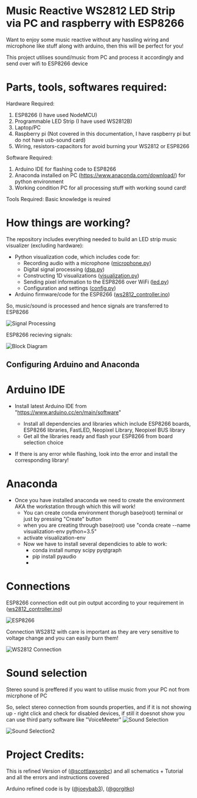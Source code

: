 # Music Reactive WS2812 LED Strip via PC and raspberry with ESP8266

Want to enjoy some music reactive without any hassling wiring and microphone like stuff along with arduino, then this will be perfect for you!

This project utilises sound/music from PC and process it accordingly and send over wifi to ESP8266 device 

# Parts, tools, softwares required:

Hardware Required:
1. ESP8266 (I have used NodeMCU)
2. Programmable LED Strip (I have used WS2812B)
3. Laptop/PC
4. Raspberry pi (Not covered in this documentation, I have raspberry pi but do not have usb-sound card)
5. Wiring, resistors-capacitors for avoid burning your WS2812 or ESP8266

Software Required:
1. Arduino IDE for flashing code to ESP8266
2. Anaconda installed on PC (https://www.anaconda.com/download/) for python environment
3. Working condition PC for all processing stuff with working sound card!

Tools Required:
Basic knowledge is reuired 

# How things are working?

The repository includes everything needed to build an LED strip music visualizer (excluding hardware):

- Python visualization code, which includes code for:
  - Recording audio with a microphone ([microphone.py](Python/microphone.py))
  - Digital signal processing ([dsp.py](Python/dsp.py))
  - Constructing 1D visualizations ([visualization.py](Python/visualization.py))
  - Sending pixel information to the ESP8266 over WiFi ([led.py](Python/led.py))
  - Configuration and settings ([config.py](Python/config.py))
- Arduino firmware/code for the ESP8266 ([ws2812_controller.ino](https://anshumanfauzdar.github.io/Sound-and-music-reactive-ESP8266-WS2812B/Arduino/ESP8266%20code/ws2812_controller.ino))

So, music/sound is processed and hence signals are transferred to ESP8266

![Signal Processing](Images/description-cropped.gif)

ESP8266 recieving signals:

![Block Diagram](Images/esp8266-block-diagram.png)

## Configuring Arduino and Anaconda

# Arduino IDE

- Install latest Arduino IDE from "https://www.arduino.cc/en/main/software"
  - Install all dependencies and libraries which include ESP8266 boards, ESP8266 libraries, FastLED, Neopixel Library, Neopixel BUS library
  - Get all the libraries ready and flash your ESP8266 from board selection choice
  
- If there is any error while flashing, look into the error and install the corresponding library!

# Anaconda

- Once you have installed anaconda we need to create the environment AKA the workstation through which this will work!
  - You can create conda environment thorugh base(root) terminal or just by pressing "Create" button
  - when you are creating through base(root) use "conda create --name visualization-env python=3.5"
  - activate visualization-env
  - Now we have to install several dependicies to able to work:
    - conda install numpy scipy pyqtgraph
    - pip install pyaudio
    - 
  

# Connections

ESP8266 connection edit out pin output according to your requirement in ([ws2812_controller.ino](https://anshumanfauzdar.github.io/Sound-and-music-reactive-ESP8266-WS2812B/Arduino/ESP8266%20code/ws2812_controller.ino))

![ESP8266](Images/NodeMCUv3-small.png)

Connection WS2812 with care is important as they are very sensitive to voltage change and you can easily burn them!

![WS2812 Connection](Images/breadboard-led-strip.jpg)



# Sound selection

Stereo sound is preffered if you want to utilise music from your PC not from micrphone of PC

So, select stereo connection from sounds properties, and if it is not showing up - right click and check for disabled devices, if still it doesnot show you can use third party software like "VoiceMeeter"
![Sound Selection](Images/stereo-show.png)

![Sound Selection2](Images/stereo-enable.png)

# Project Credits:

This is refined Version of ([@scottlawsonbc](https://github.com/scottlawsonbc/audio-reactive-led-strip)) and all schematics + Tutorial and all the errors and instructions covered

Arduino refined code is by ([@joeybab3](https://github.com/joeybab3/audio-reactive-led-strip/blob/master/arduino/ws2812_controller/ws2812_controller.ino)), ([@gorgitko](https://github.com/gorgitko/microboard-projects/tree/master/audio-reactive-led-strip))
 
 
 
 
